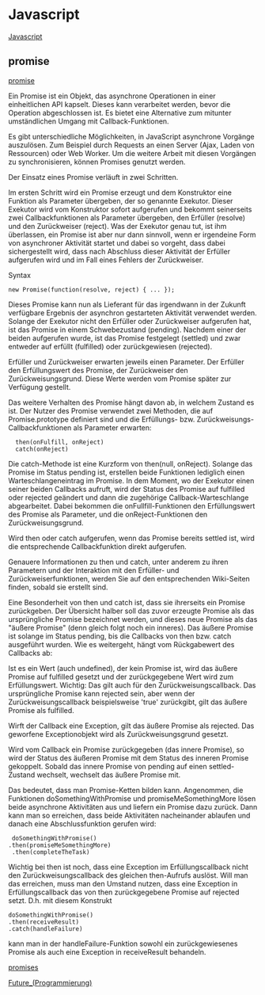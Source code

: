 # Javascript
[Javascript](http://wiki.selfhtml.org/wiki/JavaScript)
## promise

[promise](http://wiki.selfhtml.org/wiki/JavaScript/Promise)

Ein Promise ist ein Objekt, das asynchrone Operationen in einer einheitlichen API kapselt. Dieses kann verarbeitet werden, bevor die Operation abgeschlossen ist. Es bietet eine Alternative zum mitunter umständlichen Umgang mit Callback-Funktionen.
  
Es gibt unterschiedliche Möglichkeiten, in JavaScript asynchrone Vorgänge auszulösen. Zum Beispiel durch Requests an einen Server (Ajax, Laden von Ressourcen) oder Web Worker. Um die weitere Arbeit mit diesen Vorgängen zu synchronisieren, können Promises genutzt werden.

Der Einsatz eines Promise verläuft in zwei Schritten.

Im ersten Schritt wird ein Promise erzeugt und dem Konstruktor eine Funktion als Parameter übergeben, der so genannte Exekutor. Dieser Exekutor wird vom Konstruktor sofort aufgerufen und bekommt seinerseits zwei Callbackfunktionen als Parameter übergeben, den Erfüller (resolve) und den Zurückweiser (reject). Was der Exekutor genau tut, ist ihm überlassen, ein Promise ist aber nur dann sinnvoll, wenn er irgendeine Form von asynchroner Aktivität startet und dabei so vorgeht, dass dabei sichergestellt wird, dass nach Abschluss dieser Aktivität der Erfüller aufgerufen wird und im Fall eines Fehlers der Zurückweiser.

Syntax

    new Promise(function(resolve, reject) { ... });

Dieses Promise kann nun als Lieferant für das irgendwann in der Zukunft verfügbare Ergebnis der asynchron gestarteten Aktivität verwendet werden. Solange der Exekutor nicht den Erfüller oder Zurückweiser aufgerufen hat, ist das Promise in einem Schwebezustand (pending). Nachdem einer der beiden aufgerufen wurde, ist das Promise festgelegt (settled) und zwar entweder auf erfüllt (fulfilled) oder zurückgewiesen (rejected).

Erfüller und Zurückweiser erwarten jeweils einen Parameter. Der Erfüller den Erfüllungswert des Promise, der Zurückweiser den Zurückweisungsgrund. Diese Werte werden vom Promise später zur Verfügung gestellt.

Das weitere Verhalten des Promise hängt davon ab, in welchem Zustand es ist. Der Nutzer des Promise verwendet zwei Methoden, die auf Promise.prototype definiert sind und die Erfüllungs- bzw. Zurückweisungs-Callbackfunktionen als Parameter erwarten:

      then(onFulfill, onReject)
      catch(onReject)

Die catch-Methode ist eine Kurzform von then(null, onReject). Solange das Promise im Status pending ist, erstellen beide Funktionen lediglich einen Warteschlangeneintrag im Promise. In dem Moment, wo der Exekutor einen seiner beiden Callbacks aufruft, wird der Status des Promise auf fulfilled oder rejected geändert und dann die zugehörige Callback-Warteschlange abgearbeitet. Dabei bekommen die onFullfill-Funktionen den Erfüllungswert des Promise als Parameter, und die onReject-Funktionen den Zurückweisungsgrund.

Wird then oder catch aufgerufen, wenn das Promise bereits settled ist, wird die entsprechende Callbackfunktion direkt aufgerufen.

Genauere Informationen zu then und catch, unter anderem zu ihren Parametern und der Interaktion mit den Erfüller- und Zurückweiserfunktionen, werden Sie auf den entsprechenden Wiki-Seiten finden, sobald sie erstellt sind.

Eine Besonderheit von then und catch ist, dass sie ihrerseits ein Promise zurückgeben. Der Übersicht halber soll das zuvor erzeugte Promise als das ursprüngliche Promise bezeichnet werden, und dieses neue Promise als das "äußere Promise" (denn gleich folgt noch ein inneres). Das äußere Promise ist solange im Status pending, bis die Callbacks von then bzw. catch ausgeführt wurden. Wie es weitergeht, hängt vom Rückgabewert des Callbacks ab:

Ist es ein Wert (auch undefined), der kein Promise ist, wird das äußere Promise auf fulfilled gesetzt und der zurückgegebene Wert wird zum Erfüllungswert. Wichtig: Das gilt auch für den Zurückweisungscallback. Das ursprüngliche Promise kann rejected sein, aber wenn der Zurückweisungscallback beispielsweise 'true' zurückgibt, gilt das äußere Promise als fulfilled.

Wirft der Callback eine Exception, gilt das äußere Promise als rejected. Das geworfene Exceptionobjekt wird als Zurückweisungsgrund gesetzt.

Wird vom Callback ein Promise zurückgegeben (das innere Promise), so wird der Status des äußeren Promise mit dem Status des inneren Promise gekoppelt. Sobald das innere Promise von pending auf einen settled-Zustand wechselt, wechselt das äußere Promise mit.

Das bedeutet, dass man Promise-Ketten bilden kann. Angenommen, die Funktionen doSomethingWithPromise und promiseMeSomethingMore lösen beide asynchrone Aktivitäten aus und liefern ein Promise dazu zurück. Dann kann man so erreichen, dass beide Aktivitäten nacheinander ablaufen und danach eine Abschlussfunktion gerufen wird:

     doSomethingWithPromise()
    .then(promiseMeSomethingMore) 
     .then(completeTheTask)

Wichtig bei then ist noch, dass eine Exception im Erfüllungscallback nicht den Zurückweisungscallback des gleichen then-Aufrufs auslöst. Will man das erreichen, muss man den Umstand nutzen, dass eine Exception in Erfüllungscallback das von then zurückgegebene Promise auf rejected setzt. D.h. mit diesem Konstrukt

    doSomethingWithPromise()
    .then(receiveResult)
    .catch(handleFailure)

kann man in der handleFailure-Funktion sowohl ein zurückgewiesenes Promise als auch eine Exception in receiveResult behandeln. 


[promises](http://www.peterkroener.de/ecmascript-6-promises/)

[Future_(Programmierung)](https://de.wikipedia.org/wiki/Future_(Programmierung))
